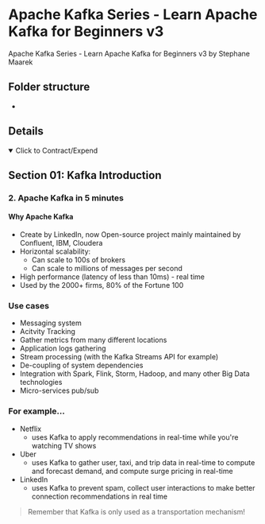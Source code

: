 # Apache Kafka Series - Learn Apache Kafka for Beginners v3

Apache Kafka Series - Learn Apache Kafka for Beginners v3 by Stephane Maarek

## Folder structure

-

## Details

<details open>
  <summary>Click to Contract/Expend</summary>

## Section 01: Kafka Introduction

### 2. Apache Kafka in 5 minutes

#### Why Apache Kafka

- Create by LinkedIn, now Open-source project mainly maintained by Confluent, IBM, Cloudera
- Horizontal scalability:
  - Can scale to 100s of brokers
  - Can scale to millions of messages per second
- High performance (latency of less than 10ms) - real time
- Used by the 2000+ firms, 80% of the Fortune 100

### Use cases

- Messaging system
- Acitvity Tracking
- Gather metrics from many different locations
- Application logs gathering
- Stream processing (with the Kafka Streams API for example)
- De-coupling of system dependencies
- Integration with Spark, Flink, Storm, Hadoop, and many other Big Data technologies
- Micro-services pub/sub

### For example...

- Netflix
  - uses Kafka to apply recommendations in real-time while you're watching TV shows
- Uber
  - uses Kafka to gather user, taxi, and trip data in real-time to compute and forecast demand, and compute surge pricing in real-time
- LinkedIn
  - uses Kafka to prevent spam, collect user interactions to make better connection recommendations in real time

> Remember that Kafka is only used as a transportation mechanism!

</details>
